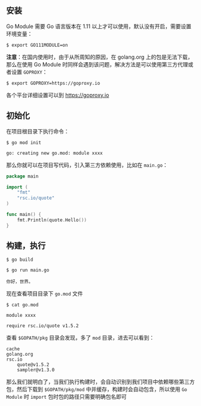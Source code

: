 ## 安装

Go Module 需要 Go 语言版本在 1.11 以上才可以使用，默认没有开启，需要设置环境变量：
```shell
$ export GO111MODULE=on
```

**注意**：在国内使用时，由于从所周知的原因，在 golang.org 上的包是无法下载，那么在使用 Go Module 时同样会遇到该问题，解决方法是可以使用第三方代理或者设置 `GOPROXY`：
```shell
$ export GOPROXY=https://goproxy.io
```

各个平台详细设置可以到 https://goproxy.io

## 初始化

在项目根目录下执行命令：
```shell
$ go mod init

go: creating new go.mod: module xxxx
```

那么你就可以在项目写代码，引入第三方依赖使用，比如在 `main.go`：
```go
package main

import (
    "fmt"
    "rsc.io/quote"
)

func main() {
    fmt.Println(quote.Hello())
}
```

## 构建，执行
```shell
$ go build

$ go run main.go

你好，世界。
```

现在查看项目目录下 `go.mod` 文件
```shell
$ cat go.mod

module xxxx

require rsc.io/quote v1.5.2
```

查看 `$GOPATH/pkg` 目录会发现，多了 `mod` 目录，进去可以看到：
```
cache
golang.org
rsc.io
    quote@v1.5.2
    sampler@v1.3.0
```

那么我们就明白了，当我们执行构建时，会自动识别到我们项目中依赖哪些第三方包，然后下载到 `$GOPATH/pkg/mod` 中并缓存，构建时会自动包含，所以使用 `Go Module` 时 `import` 包时包的路径只需要明确包名即可
